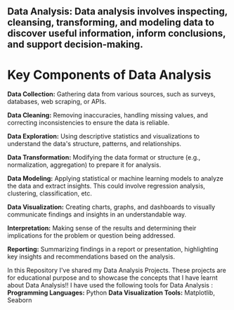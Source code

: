 ## Data Analysis: Data analysis involves inspecting, cleansing, transforming, and modeling data to discover useful information, inform conclusions, and support decision-making.
# Key Components of Data Analysis
**Data Collection:** Gathering data from various sources, such as surveys, databases, web scraping, or APIs.

**Data Cleaning:** Removing inaccuracies, handling missing values, and correcting inconsistencies to ensure the data is reliable.

**Data Exploration:** Using descriptive statistics and visualizations to understand the data's structure, patterns, and relationships.

**Data Transformation:** Modifying the data format or structure (e.g., normalization, aggregation) to prepare it for analysis.

**Data Modeling:** Applying statistical or machine learning models to analyze the data and extract insights. This could involve regression analysis, clustering, classification, etc.

**Data Visualization:** Creating charts, graphs, and dashboards to visually communicate findings and insights in an understandable way.

**Interpretation:** Making sense of the results and determining their implications for the problem or question being addressed.

**Reporting:** Summarizing findings in a report or presentation, highlighting key insights and recommendations based on the analysis.

In this Repository I've shared my Data Analysis Projects. These projects are for educational purpose and to showcase the concepts that I have learnt about Data Analysis!! I have used the following tools for Data Analysis :
**Programming Languages:** Python
**Data Visualization Tools:** Matplotlib, Seaborn
